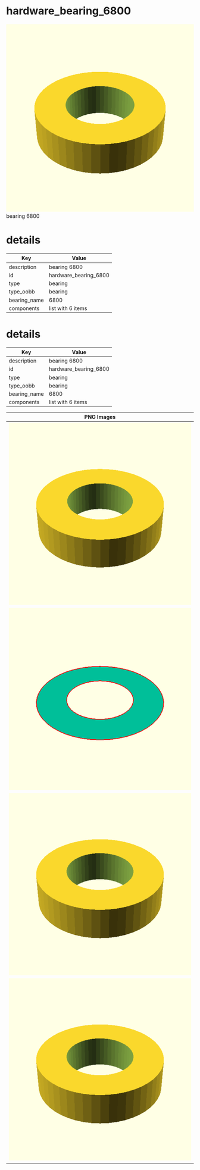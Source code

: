 # hardware_bearing_6800  
![true.png](true.png)  
bearing 6800
# details
| Key          | Value                                                                                                                                                                                                                                                                                                                                                                                                                                                                                                                                                                                                                                                                                                    |
| ------------ | -------------------------------------------------------------------------------------------------------------------------------------------------------------------------------------------------------------------------------------------------------------------------------------------------------------------------------------------------------------------------------------------------------------------------------------------------------------------------------------------------------------------------------------------------------------------------------------------------------------------------------------------------------------------------------------------------------- |
| description  | bearing 6800                                                                                                                                                                                                                                                                                                                                                                                                                                                                                                                                                                                                                                                                                             |
| id           | hardware_bearing_6800                                                                                                                                                                                                                                                                                                                                                                                                                                                                                                                                                                                                                                                                                    |
| type         | bearing                                                                                                                                                                                                                                                                                                                                                                                                                                                                                                                                                                                                                                                                                                  |
| type_oobb    | bearing                                                                                                                                                                                                                                                                                                                                                                                                                                                                                                                                                                                                                                                                                                  |
| bearing_name | 6800                                                                                                                                                                                                                                                                                                                                                                                                                                                                                                                                                                                                                                                                                                     |
| components   | list with 6 items                                                                                                                                                                                                                                                                                                                                                                                                                                                                                                                                                                                                                                                                                        |

# details
| Key          | Value                                                                                                                                                                                                                                                                                                                                                                                                                                                                                                                                                                                                                                                                                                    |
| ------------ | -------------------------------------------------------------------------------------------------------------------------------------------------------------------------------------------------------------------------------------------------------------------------------------------------------------------------------------------------------------------------------------------------------------------------------------------------------------------------------------------------------------------------------------------------------------------------------------------------------------------------------------------------------------------------------------------------------- |
| description  | bearing 6800                                                                                                                                                                                                                                                                                                                                                                                                                                                                                                                                                                                                                                                                                             |
| id           | hardware_bearing_6800                                                                                                                                                                                                                                                                                                                                                                                                                                                                                                                                                                                                                                                                                    |
| type         | bearing                                                                                                                                                                                                                                                                                                                                                                                                                                                                                                                                                                                                                                                                                                  |
| type_oobb    | bearing                                                                                                                                                                                                                                                                                                                                                                                                                                                                                                                                                                                                                                                                                                  |
| bearing_name | 6800                                                                                                                                                                                                                                                                                                                                                                                                                                                                                                                                                                                                                                                                                                     |
| components   | list with 6 items                                                                                                                                                                                                                                                                                                                                                                                                                                                                                                                                                                                                                                                                                        |

| PNG Images |
| --- |
| ![3dpr.png](3dpr.png) |
| ![laser-flat.png](laser-flat.png) |
| ![laser.png](laser.png) |
| ![true.png](true.png) |


